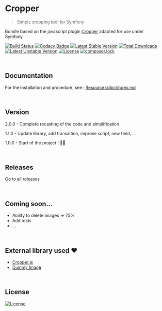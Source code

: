 # Cropper
> Simple cropping tool for Symfony

Bundle based on the javascript plugin [Cropper](https://github.com/fengyuanchen/cropper) adapted for use under Symfony

[![Build Status](https://travis-ci.org/breithbarbot/cropper.svg?branch=master)](https://travis-ci.org/breithbarbot/cropper)
[![Codacy Badge](https://api.codacy.com/project/badge/Grade/7c64e04f795e49f681b823b7461c41c6)](https://www.codacy.com/app/breithbarbot/cropper)
[![Latest Stable Version](https://poser.pugx.org/breithbarbot/cropper/v/stable)](https://packagist.org/packages/breithbarbot/cropper)
[![Total Downloads](https://poser.pugx.org/breithbarbot/cropper/downloads)](https://packagist.org/packages/breithbarbot/cropper)
[![Latest Unstable Version](https://poser.pugx.org/breithbarbot/cropper/v/unstable)](https://packagist.org/packages/breithbarbot/cropper)
[![License](https://poser.pugx.org/breithbarbot/cropper/license)](https://packagist.org/packages/breithbarbot/cropper)
[![composer.lock](https://poser.pugx.org/breithbarbot/cropper/composerlock)](https://packagist.org/packages/breithbarbot/cropper)

<br>

## Documentation

For the installation and procedure, see : [Resources/doc/index.md](Resources/doc/index.md)

<br>

## Version

2.0.0 - Complete recasting of the code and simplification

1.1.0 - Update library, add transaltion, improve script, new field, ...

1.0.0 - Start of the project ! 🎉🎊

<br>

## Releases

[Go to all releases](https://github.com/breithbarbot/cropper/releases)

<br>

## Coming soon...
* Ability to delete images => 75%
* Add tests
* ...

<br>

## External library used ❤️
- [Cropper.js](https://github.com/fengyuanchen/cropperjs)
- [Dummy Image](https://github.com/shaneriley/dummy_image)


<br>

## License

[![License](https://poser.pugx.org/breithbarbot/cropper/license?format=flat-square)](https://github.com/breithbarbot/Cropper/blob/master/LICENSE)
